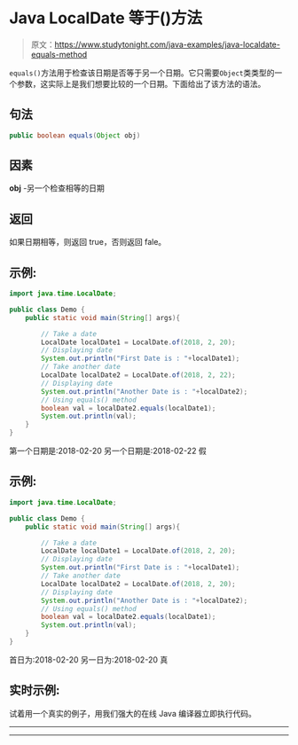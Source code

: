 # Java LocalDate 等于()方法

> 原文：<https://www.studytonight.com/java-examples/java-localdate-equals-method>

`equals()`方法用于检查该日期是否等于另一个日期。它只需要`Object`类类型的一个参数，这实际上是我们想要比较的一个日期。下面给出了该方法的语法。

## 句法

```java
public boolean equals(Object obj)
```

## 因素

**obj** -另一个检查相等的日期

## 返回

如果日期相等，则返回 true，否则返回 fale。

## 示例:

```java
import java.time.LocalDate;

public class Demo {  
	public static void main(String[] args){  

		// Take a date
		LocalDate localDate1 = LocalDate.of(2018, 2, 20);
		// Displaying date
		System.out.println("First Date is : "+localDate1);
		// Take another date
		LocalDate localDate2 = LocalDate.of(2018, 2, 22);
		// Displaying date
		System.out.println("Another Date is : "+localDate2);
		// Using equals() method
		boolean val = localDate2.equals(localDate1);
		System.out.println(val);
	}
}
```

第一个日期是:2018-02-20
另一个日期是:2018-02-22
假

## 示例:

```java
import java.time.LocalDate;

public class Demo {  
	public static void main(String[] args){  

		// Take a date
		LocalDate localDate1 = LocalDate.of(2018, 2, 20);
		// Displaying date
		System.out.println("First Date is : "+localDate1);
		// Take another date
		LocalDate localDate2 = LocalDate.of(2018, 2, 20);
		// Displaying date
		System.out.println("Another Date is : "+localDate2);
		// Using equals() method
		boolean val = localDate2.equals(localDate1);
		System.out.println(val);
	}
}
```

首日为:2018-02-20
另一日为:2018-02-20
真

## 实时示例:

试着用一个真实的例子，用我们强大的在线 Java 编译器立即执行代码。

* * *

* * *